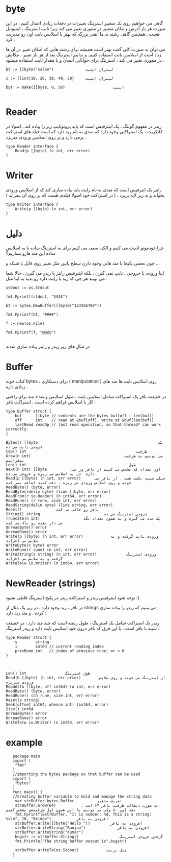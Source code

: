 # byte

گاهی می خواهیم روی یک متغییر استرینگ تغییرات در دفعات زیادی اعمال کنیم ، در این صورت هر بار آدرس و مکان متغییر در مموری تغییر می کند زیرا تایپ استرینگ  ، ایمیوتبل هست . همچنین گاهی رشته ی ما آنقدر بزرگه که بهتر با اسلایس بایت اون رو مدیریت کرد .  

می توان به صورت کلی گفت بهتر است همیشه برای رشته هایی که امکان تغییر در آن ها زیاد است از اسلایس بایت استفاده کنیم، و بدانیم استرینگ بعد از هر بار تغییر ، مکانش در مموری تغییر می کند ، استرینگ برای خوانایی انسان و یا مقدار ثابت استفاده میشود .

```
bt := []byte("salam")              لیترال اینیت

x := []int{10, 20, 30, 40, 50}     لیترال اینیت

byt := make([]byte, 0, 50)                     اینیت


```

# Reader

ریدر در مفهوم گولنگ ، یک اینترفیس است که باید پروتوتایپ زیر را پیاده کند . اصولا در کانکریت ، یک استراکتی وجود دارد که متدی به نام رید دارد که است فیلد های استراکت برمی دارد و بر روی اسلایس ورودی میریزد .

```
type Reader interface {
	Read(p []byte) (n int, err error)
}
```

# Writer

رایتر یک انترفیس است که متدی به نام رایت باید پیاده سازی کند که از اسلایس ورودی بخواند و به زیر لایه بریزد ، ( در استراکت خود اصولا فیلدی هست که بر روی آن بیفزاید ) 

```
type Writer interface {
	Write(p []byte) (n int, err error)
}
```
# دلیل

چرا خودمونو اذییت می کنیم و الکی سعی می کنیم برای یه استرینگ ساده یا یه اسلایس ساده این متد هارو بسازیم؟ 

چون بعضی پکیجا یا متد هایی وجود دارن سطح پایین مثل تغییر روی فایل یا شبکه و ... 

اینا ورودی یا خروجی ، تایپ نمی گیرن ، بلکه اینترفیس رایتر یا ریدر می گیرن ، حالا شما می تونید هر چی که رید یا رایت داره رو بدید به اینا مثل :

```
stdout := os.Stdout

fmt.Fprintf(stdout, "$$$$")

bt := bytes.NewBuffer([]byte("123456789"))

fmt.Fprintf(bt, "####")

f := new(os.File)

fmt.Fprintf(f, "@@@@")


```


در مثال های زیر ریدر و رایتر پیاده سازی شدند

# Buffer

 کتاب خونه bytes ، برای دستکاری ( manipulation ) روی اسلایس بایت ها متد های زیادی داره . 

 در حقیقت بافر یک استراکت شامل اسلایس بایت ، طول اسلایس و تعداد متد برای راحتی کار با اسلایس فراهم کرده است ، استراکت بافر :


```
type Buffer struct {
    buf      []byte // contents are the bytes buf[off : len(buf)]
    off      int    // read at &buf[off], write at &buf[len(buf)]
    lastRead readOp // last read operation, so that Unread* can work correctly.
}

Bytes() []byte                                                     یک خروجی بایت می ده
Cap() int                                                ظرفیت
Grow(n int)                                         می تونیم به ظرفیت بیفزاییم
Len() int                                             طول 
Next(n int) []byte           اون تعداد که مشخص می کنیم از بافر ور می داره  در یه اسلایس می ریزه و خروجی می ده  
Read(p []byte) (n int, err error)      خیلی شبیه نکست هست ، از بافر می خونه و روی اسلایس ورودی می ریزه ، دقت کنید اضافه نمی کنه                 
ReadByte() (byte, error)
ReadBytes(delim byte) (line []byte, err error)
ReadFrom(r io.Reader) (n int64, err error)
ReadRune() (r rune, size int, err error)
ReadString(delim byte) (line string, err error)
Reset()               بافر رو خالی می کنه
String() string                            خروجی استرینگ می ده
Truncate(n int)                   یک عدد می گیره و به همون تعداد نگه می دار بقیه رو پاک می کنه
UnreadByte() error
UnreadRune() error
Write(p []byte) (n int, err error)            ورودی بایت گرفته و به سلایس می افزاید
WriteByte(c byte) error
WriteRune(r rune) (n int, err error)
WriteString(s string) (n int, err error)             ورودی استرینگ گرفته و به سلایس می افزاید
WriteTo(w io.Writer) (n int64, err error)                     
```





# NewReader (strings)

توجه شود اینترفیس ریدر و استراکت ریدر در پکیج استرینگ قاطی نشود :)



در بافر ، رید وجود دارد ، در زیر یک مثال از strings می بینیم که ریدر را پیاده سازی کرده . و متد رید دارد : 



ریدر یک استراکت شامل یک استرینگ ، طول رشته است که چند متد دارد ، در حقیقت شبیه با بافر است ، با این فرق که بافر درون خود اسلایس بایت دارد و ریدر استرینگ .

```
type Reader struct {
	s        string
	i        int64 // current reading index
	prevRune int   // index of previous rune; or < 0
}



Len() int                 طول استرینگ
Read(b []byte) (n int, err error)        از استرینگ می خونه و روی سلایس ورودی میریزه        
ReadAt(b []byte, off int64) (n int, err error)
ReadByte() (byte, error)
ReadRune() (ch rune, size int, err error)
Reset(s string)
Seek(offset int64, whence int) (int64, error)
Size() int64
UnreadByte() error
UnreadRune() error
WriteTo(w io.Writer) (n int64, err error)

```


# example 

 
```
   package main
   import (
   	"fmt"
   )
   //importing the bytes package so that buffer can be used
   import (
   	"bytes"
   )
   func main() {
   //Creating buffer variable to hold and manage the string data
   	var strBuffer bytes.Buffer          تعریف متغیر
    strBuffer.Grow(64)           به صورت دیفالت ظرفیت بافر ۶۴ است ، بعد اون ۸۰ ولی می تونیم با این همون اول ظرفیتشو مشخص کنیم
    fmt.Fprintf(&strBuffer, "It is number: %d, This is a string: %v\n", 10, "Bridge")           افزودن به بافر
    strBuffer.Write([]byte("Hello "))         افزودن به بافر
   	strBuffer.WriteString("Ranjan")              افزودن به بافر
   	strBuffer.WriteString("Kumar")
    bugstr := strBuffer.String()                  گرفتن خروجی استرینگ
   	fmt.Println("The string buffer output is",bugstr)

    strBuffer.WriteTo(os.Stdout)            مثل پرینت
   }
```
